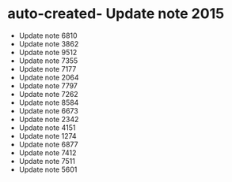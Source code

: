 # auto-created- Update note 2015
- Update note 6810
- Update note 3862
- Update note 9512
- Update note 7355
- Update note 7177
- Update note 2064
- Update note 7797
- Update note 7262
- Update note 8584
- Update note 6673
- Update note 2342
- Update note 4151
- Update note 1274
- Update note 6877
- Update note 7412
- Update note 7511
- Update note 5601
